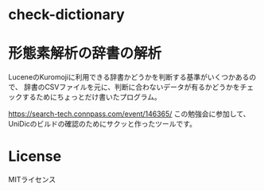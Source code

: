 # check-dictionary
# 形態素解析の辞書の解析

LuceneのKuromojiに利用できる辞書かどうかを判断する基準がいくつかあるので、
辞書のCSVファイルを元に、判断に合わないデータが有るかどうかをチェックするためにちょっとだけ書いたプログラム。

https://search-tech.connpass.com/event/146365/
この勉強会に参加して、UniDicのビルドの確認のためにサクッと作ったツールです。

# License

MITライセンス